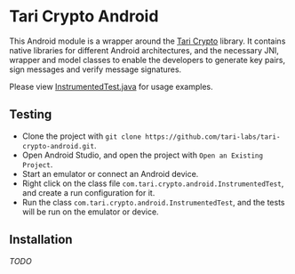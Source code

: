 # Tari Crypto Android

This Android module is a wrapper around the [Tari Crypto](https://github.com/tari-project/tari-crypto) library. It contains native libraries for different Android architectures, and the necessary JNI, wrapper and model classes to enable the developers to generate key pairs, sign messages and verify message signatures.

Please view [InstrumentedTest.java](tari-crypto-android/src/androidTest/java/com/tari/crypto/android/InstrumentedTest.java) for usage examples.

## Testing

- Clone the project with `git clone https://github.com/tari-labs/tari-crypto-android.git`.
- Open Android Studio, and open the project with `Open an Existing Project`.
- Start an emulator or connect an Android device.
- Right click on the class file `com.tari.crypto.android.InstrumentedTest`, and create a run configuration for it.
- Run the class `com.tari.crypto.android.InstrumentedTest`, and the tests will be run on the emulator or device.

## Installation

_TODO_